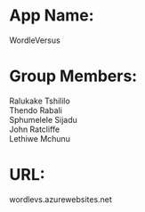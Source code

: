 # App Name:
WordleVersus

# Group Members: 
Ralukake Tshililo\
Thendo Rabali\
Sphumelele Sijadu\
John Ratcliffe\
Lethiwe Mchunu

# URL:
wordlevs.azurewebsites.net